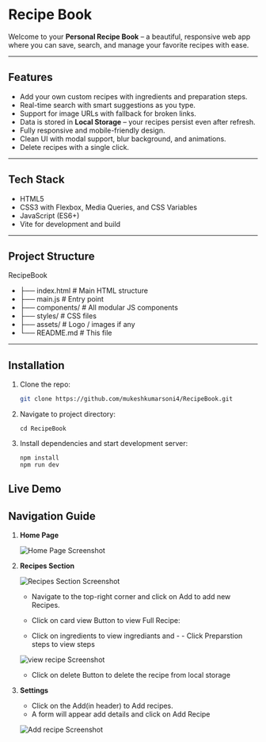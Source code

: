 # Recipe Book

Welcome to your **Personal Recipe Book** – a beautiful, responsive web app where you can save, search, and manage your favorite recipes with ease.


---

## Features

- Add your own custom recipes with ingredients and preparation steps.
- Real-time search with smart suggestions as you type.
- Support for image URLs with fallback for broken links.
- Data is stored in **Local Storage** – your recipes persist even after refresh.
- Fully responsive and mobile-friendly design.
- Clean UI with modal support, blur background, and animations.
- Delete recipes with a single click.

---

## Tech Stack

- HTML5
- CSS3 with Flexbox, Media Queries, and CSS Variables
- JavaScript (ES6+)
- Vite for development and build

---

## Project Structure

RecipeBook
- ├── index.html # Main HTML structure
- ├── main.js # Entry point 
- ├── components/ # All modular JS components 
- ├── styles/ # CSS files 
- ├── assets/ # Logo / images if any 
- └── README.md # This file


---

## Installation

1. Clone the repo:
   ```bash
   git clone https://github.com/mukeshkumarsoni4/RecipeBook.git

2. Navigate to project directory:

    ```
    cd RecipeBook
3. Install dependencies and start development server:

    ```
    npm install
    npm run dev

## Live Demo


## Navigation Guide

1. **Home Page**

   ![Home Page Screenshot](images/Home.png)

2. **Recipes Section**

   ![Recipes Section Screenshot](images/recipes-section.png)

   - Navigate to the top-right corner and click on Add to add new Recipes.

   - Click on card view Button to view Full Recipe:
   - Click on ingredients to view ingrediants and - - Click Preparstion steps to view steps

   ![view recipe Screenshot](images/view-recipe.png)

   - Click on delete Button to delete the recipe from local storage

3. **Settings**

   - Click on the Add(in header) to Add recipes.
   - A form will appear add details and click on Add Recipe

   ![Add recipe Screenshot](images/Add-recipe.png)
